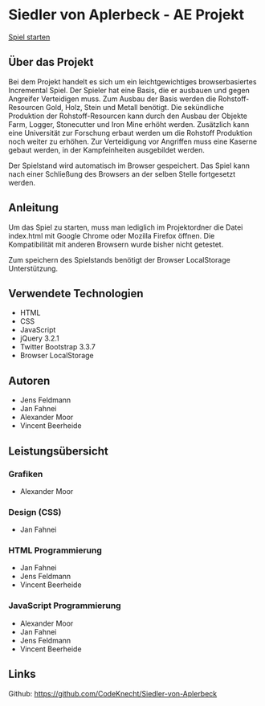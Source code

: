 # Siedler von Aplerbeck - AE Projekt

[Spiel starten](https://stay-a-while.github.io/game.html)

## Über das Projekt
Bei dem Projekt handelt es sich um ein leichtgewichtiges browserbasiertes Incremental Spiel. Der Spieler hat eine Basis, die er ausbauen und gegen Angreifer Verteidigen muss. Zum Ausbau der Basis werden die Rohstoff-Resourcen Gold, Holz, Stein und Metall benötigt. Die sekündliche Produktion der Rohstoff-Resourcen kann durch den Ausbau der Objekte Farm, Logger, Stonecutter und Iron Mine erhöht werden. Zusätzlich kann eine Universität zur Forschung erbaut werden um die Rohstoff Produktion noch weiter zu erhöhen. Zur Verteidigung vor Angriffen muss eine Kaserne gebaut werden, in der Kampfeinheiten ausgebildet werden.

Der Spielstand wird automatisch im Browser gespeichert. Das Spiel kann nach einer Schließung des Browsers an der selben Stelle fortgesetzt werden.

## Anleitung
Um das Spiel zu starten, muss man lediglich im Projektordner die Datei index.html mit Google Chrome oder Mozilla Firefox öffnen. Die Kompatibilität mit anderen Browsern wurde bisher nicht getestet.

Zum speichern des Spielstands benötigt der Browser LocalStorage Unterstützung.

## Verwendete Technologien
* HTML
* CSS
* JavaScript
* jQuery 3.2.1
* Twitter Bootstrap 3.3.7 
* Browser LocalStorage

## Autoren
* Jens Feldmann
* Jan Fahnei
* Alexander Moor
* Vincent Beerheide

## Leistungsübersicht
### Grafiken
* Alexander Moor

### Design (CSS)
* Jan Fahnei

### HTML Programmierung
* Jan Fahnei
* Jens Feldmann
* Vincent Beerheide

### JavaScript Programmierung
* Alexander Moor
* Jan Fahnei
* Jens Feldmann
* Vincent Beerheide

## Links
Github: https://github.com/CodeKnecht/Siedler-von-Aplerbeck

